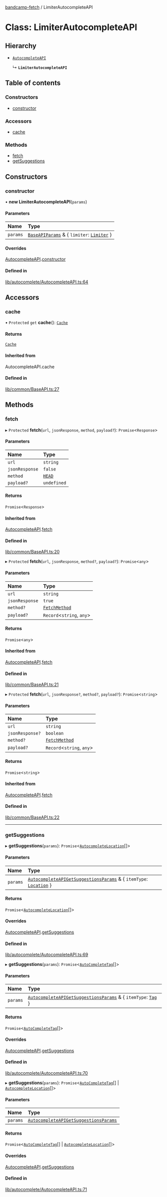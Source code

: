 [bandcamp-fetch](../README.md) / LimiterAutocompleteAPI

# Class: LimiterAutocompleteAPI

## Hierarchy

- [`AutocompleteAPI`](AutocompleteAPI.md)

  ↳ **`LimiterAutocompleteAPI`**

## Table of contents

### Constructors

- [constructor](LimiterAutocompleteAPI.md#constructor)

### Accessors

- [cache](LimiterAutocompleteAPI.md#cache)

### Methods

- [fetch](LimiterAutocompleteAPI.md#fetch)
- [getSuggestions](LimiterAutocompleteAPI.md#getsuggestions)

## Constructors

### constructor

• **new LimiterAutocompleteAPI**(`params`)

#### Parameters

| Name | Type |
| :------ | :------ |
| `params` | [`BaseAPIParams`](../interfaces/BaseAPIParams.md) & { `limiter`: [`Limiter`](Limiter.md)  } |

#### Overrides

[AutocompleteAPI](AutocompleteAPI.md).[constructor](AutocompleteAPI.md#constructor)

#### Defined in

[lib/autocomplete/AutocompleteAPI.ts:64](https://github.com/patrickkfkan/bandcamp-fetch/blob/7bb1899/src/lib/autocomplete/AutocompleteAPI.ts#L64)

## Accessors

### cache

• `Protected` `get` **cache**(): [`Cache`](Cache.md)

#### Returns

[`Cache`](Cache.md)

#### Inherited from

AutocompleteAPI.cache

#### Defined in

[lib/common/BaseAPI.ts:27](https://github.com/patrickkfkan/bandcamp-fetch/blob/7bb1899/src/lib/common/BaseAPI.ts#L27)

## Methods

### fetch

▸ `Protected` **fetch**(`url`, `jsonResponse`, `method`, `payload?`): `Promise`<`Response`\>

#### Parameters

| Name | Type |
| :------ | :------ |
| `url` | `string` |
| `jsonResponse` | ``false`` |
| `method` | [`HEAD`](../enums/FetchMethod.md#head) |
| `payload?` | `undefined` |

#### Returns

`Promise`<`Response`\>

#### Inherited from

[AutocompleteAPI](AutocompleteAPI.md).[fetch](AutocompleteAPI.md#fetch)

#### Defined in

[lib/common/BaseAPI.ts:20](https://github.com/patrickkfkan/bandcamp-fetch/blob/7bb1899/src/lib/common/BaseAPI.ts#L20)

▸ `Protected` **fetch**(`url`, `jsonResponse`, `method?`, `payload?`): `Promise`<`any`\>

#### Parameters

| Name | Type |
| :------ | :------ |
| `url` | `string` |
| `jsonResponse` | ``true`` |
| `method?` | [`FetchMethod`](../enums/FetchMethod.md) |
| `payload?` | `Record`<`string`, `any`\> |

#### Returns

`Promise`<`any`\>

#### Inherited from

[AutocompleteAPI](AutocompleteAPI.md).[fetch](AutocompleteAPI.md#fetch)

#### Defined in

[lib/common/BaseAPI.ts:21](https://github.com/patrickkfkan/bandcamp-fetch/blob/7bb1899/src/lib/common/BaseAPI.ts#L21)

▸ `Protected` **fetch**(`url`, `jsonResponse?`, `method?`, `payload?`): `Promise`<`string`\>

#### Parameters

| Name | Type |
| :------ | :------ |
| `url` | `string` |
| `jsonResponse?` | `boolean` |
| `method?` | [`FetchMethod`](../enums/FetchMethod.md) |
| `payload?` | `Record`<`string`, `any`\> |

#### Returns

`Promise`<`string`\>

#### Inherited from

[AutocompleteAPI](AutocompleteAPI.md).[fetch](AutocompleteAPI.md#fetch)

#### Defined in

[lib/common/BaseAPI.ts:22](https://github.com/patrickkfkan/bandcamp-fetch/blob/7bb1899/src/lib/common/BaseAPI.ts#L22)

___

### getSuggestions

▸ **getSuggestions**(`params`): `Promise`<[`AutocompleteLocation`](../interfaces/AutocompleteLocation.md)[]\>

#### Parameters

| Name | Type |
| :------ | :------ |
| `params` | [`AutocompleteAPIGetSuggestionsParams`](../interfaces/AutocompleteAPIGetSuggestionsParams.md) & { `itemType`: [`Location`](../enums/AutocompleteItemType.md#location)  } |

#### Returns

`Promise`<[`AutocompleteLocation`](../interfaces/AutocompleteLocation.md)[]\>

#### Overrides

[AutocompleteAPI](AutocompleteAPI.md).[getSuggestions](AutocompleteAPI.md#getsuggestions)

#### Defined in

[lib/autocomplete/AutocompleteAPI.ts:69](https://github.com/patrickkfkan/bandcamp-fetch/blob/7bb1899/src/lib/autocomplete/AutocompleteAPI.ts#L69)

▸ **getSuggestions**(`params`): `Promise`<[`AutoCompleteTag`](../interfaces/AutoCompleteTag.md)[]\>

#### Parameters

| Name | Type |
| :------ | :------ |
| `params` | [`AutocompleteAPIGetSuggestionsParams`](../interfaces/AutocompleteAPIGetSuggestionsParams.md) & { `itemType`: [`Tag`](../enums/AutocompleteItemType.md#tag)  } |

#### Returns

`Promise`<[`AutoCompleteTag`](../interfaces/AutoCompleteTag.md)[]\>

#### Overrides

[AutocompleteAPI](AutocompleteAPI.md).[getSuggestions](AutocompleteAPI.md#getsuggestions)

#### Defined in

[lib/autocomplete/AutocompleteAPI.ts:70](https://github.com/patrickkfkan/bandcamp-fetch/blob/7bb1899/src/lib/autocomplete/AutocompleteAPI.ts#L70)

▸ **getSuggestions**(`params`): `Promise`<[`AutoCompleteTag`](../interfaces/AutoCompleteTag.md)[] \| [`AutocompleteLocation`](../interfaces/AutocompleteLocation.md)[]\>

#### Parameters

| Name | Type |
| :------ | :------ |
| `params` | [`AutocompleteAPIGetSuggestionsParams`](../interfaces/AutocompleteAPIGetSuggestionsParams.md) |

#### Returns

`Promise`<[`AutoCompleteTag`](../interfaces/AutoCompleteTag.md)[] \| [`AutocompleteLocation`](../interfaces/AutocompleteLocation.md)[]\>

#### Overrides

[AutocompleteAPI](AutocompleteAPI.md).[getSuggestions](AutocompleteAPI.md#getsuggestions)

#### Defined in

[lib/autocomplete/AutocompleteAPI.ts:71](https://github.com/patrickkfkan/bandcamp-fetch/blob/7bb1899/src/lib/autocomplete/AutocompleteAPI.ts#L71)
